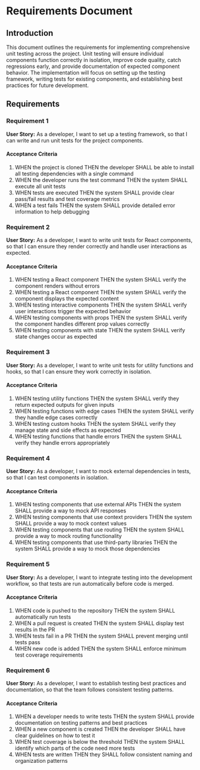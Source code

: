 # Requirements Document

## Introduction

This document outlines the requirements for implementing comprehensive unit testing across the project. Unit testing will ensure individual components function correctly in isolation, improve code quality, catch regressions early, and provide documentation of expected component behavior. The implementation will focus on setting up the testing framework, writing tests for existing components, and establishing best practices for future development.

## Requirements

### Requirement 1

**User Story:** As a developer, I want to set up a testing framework, so that I can write and run unit tests for the project components.

#### Acceptance Criteria

1. WHEN the project is cloned THEN the developer SHALL be able to install all testing dependencies with a single command
2. WHEN the developer runs the test command THEN the system SHALL execute all unit tests
3. WHEN tests are executed THEN the system SHALL provide clear pass/fail results and test coverage metrics
4. WHEN a test fails THEN the system SHALL provide detailed error information to help debugging

### Requirement 2

**User Story:** As a developer, I want to write unit tests for React components, so that I can ensure they render correctly and handle user interactions as expected.

#### Acceptance Criteria

1. WHEN testing a React component THEN the system SHALL verify the component renders without errors
2. WHEN testing a React component THEN the system SHALL verify the component displays the expected content
3. WHEN testing interactive components THEN the system SHALL verify user interactions trigger the expected behavior
4. WHEN testing components with props THEN the system SHALL verify the component handles different prop values correctly
5. WHEN testing components with state THEN the system SHALL verify state changes occur as expected

### Requirement 3

**User Story:** As a developer, I want to write unit tests for utility functions and hooks, so that I can ensure they work correctly in isolation.

#### Acceptance Criteria

1. WHEN testing utility functions THEN the system SHALL verify they return expected outputs for given inputs
2. WHEN testing functions with edge cases THEN the system SHALL verify they handle edge cases correctly
3. WHEN testing custom hooks THEN the system SHALL verify they manage state and side effects as expected
4. WHEN testing functions that handle errors THEN the system SHALL verify they handle errors appropriately

### Requirement 4

**User Story:** As a developer, I want to mock external dependencies in tests, so that I can test components in isolation.

#### Acceptance Criteria

1. WHEN testing components that use external APIs THEN the system SHALL provide a way to mock API responses
2. WHEN testing components that use context providers THEN the system SHALL provide a way to mock context values
3. WHEN testing components that use routing THEN the system SHALL provide a way to mock routing functionality
4. WHEN testing components that use third-party libraries THEN the system SHALL provide a way to mock those dependencies

### Requirement 5

**User Story:** As a developer, I want to integrate testing into the development workflow, so that tests are run automatically before code is merged.

#### Acceptance Criteria

1. WHEN code is pushed to the repository THEN the system SHALL automatically run tests
2. WHEN a pull request is created THEN the system SHALL display test results in the PR
3. WHEN tests fail in a PR THEN the system SHALL prevent merging until tests pass
4. WHEN new code is added THEN the system SHALL enforce minimum test coverage requirements

### Requirement 6

**User Story:** As a developer, I want to establish testing best practices and documentation, so that the team follows consistent testing patterns.

#### Acceptance Criteria

1. WHEN a developer needs to write tests THEN the system SHALL provide documentation on testing patterns and best practices
2. WHEN a new component is created THEN the developer SHALL have clear guidelines on how to test it
3. WHEN test coverage is below the threshold THEN the system SHALL identify which parts of the code need more tests
4. WHEN tests are written THEN they SHALL follow consistent naming and organization patterns